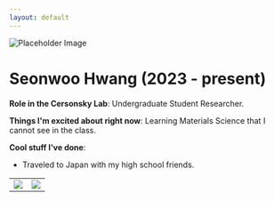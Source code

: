 ```yaml
---
layout: default
---
```


<!-- Replace `example_student` with your name -->
<img src="/website/assets/img/seonwoo_hwang.JPG" alt="Placeholder Image" class="center" style="max-width: 100%">

<!-- Replace `Example Student` with your name and include your start date-->
# **Seonwoo Hwang (2023 - present)**

<!-- Choose your title -- feel free to be professionally silly -->
**Role in the Cersonsky Lab**: Undergraduate Student Researcher.

<!-- Name at least one research topic amongst this list -->
**Things I'm excited about right now**: Learning Materials Science that I cannot see in the class.

<!-- Ultimately, we'll use this section to
     include papers and talks, and contributions
     But for now put whatever you want -->
**Cool stuff I've done**:
 * Traveled to Japan with my high school friends.


<!-- If you have photos you would like to exhibit,
     save them as `/assets/member_images/your_name_photo_#.png`
     and replace example_student below -->

|      |      |
|:----:|:----:|
|![](/website/assets/img/seonwoo_hwang_1.JPG) | ![](/website/assets/img/seonwoo_hwang_2.JPG) | 




